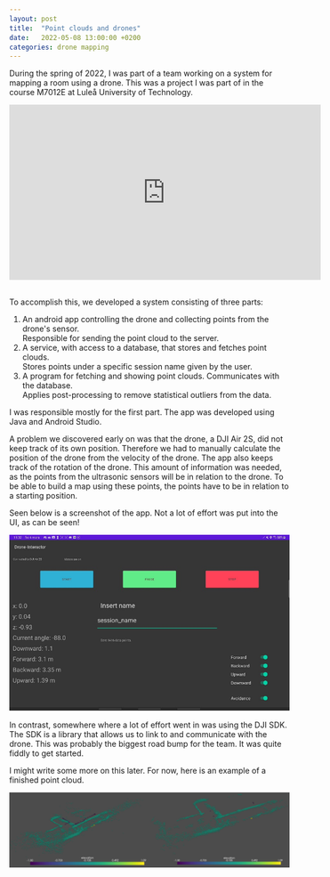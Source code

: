```yaml
---
layout: post
title:  "Point clouds and drones"
date:   2022-05-08 13:00:00 +0200
categories: drone mapping
---
```


During the spring of 2022, I was part of a team working on a system for mapping a room using a drone.
This was a project I was part of in the course M7012E at Luleå University of Technology. 

<iframe style="display: block; margin-left: auto; margin-right: auto;" width="560" height="315" src="https://www.youtube.com/embed/hKLTdr7tsGw" title="YouTube video player" frameborder="0" allow="accelerometer; autoplay; clipboard-write; encrypted-media; gyroscope; picture-in-picture" allowfullscreen></iframe>

<br/>

To accomplish this, we developed a system consisting of three parts: 

<ol>
  <li>An android app controlling the drone and collecting points from the drone's sensor. <br/> Responsible for sending the point cloud to the server. </li>
  <li>A service, with access to a database, that stores and fetches point clouds. <br/> Stores points under a specific session name given by the user. </li>
  <li>A program for fetching and showing point clouds. Communicates with the database. <br/> Applies post-processing to remove statistical outliers from the data.</li>
</ol>

I was responsible mostly for the first part. The app was developed using Java and Android Studio.

A problem we discovered early on was that the drone, a DJI Air 2S, did not keep track of its own position. Therefore we had to manually calculate
the position of the drone from the velocity of the drone. The app also keeps track of the rotation of the drone. This amount of information was needed,
as the points from the ultrasonic sensors will be in relation to the drone. To be able to build a map using these points, the points have to be in relation
to a starting position.

Seen below is a screenshot of the app. Not a lot of effort was put into the UI, as can be seen!

![Drone App](/img/drone/drone_app.jpg)

In contrast, somewhere where a lot of effort went in was using the DJI SDK. The SDK is a library that allows us to link to and communicate with the drone.
This was probably the biggest road bump for the team. It was quite fiddly to get started. 

I might write some more on this later. For now, here is an example of a finished point cloud.

![Point Cloud](/img/drone/point_cloud.jpg)